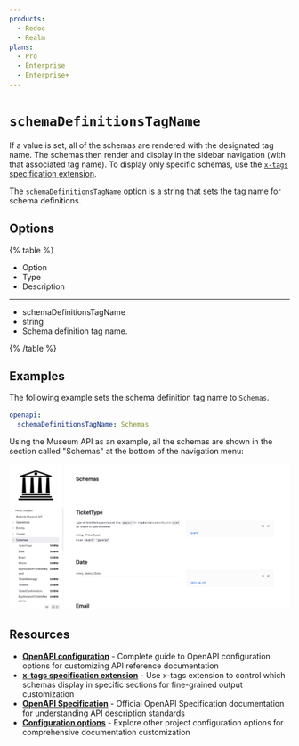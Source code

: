 ```yaml
---
products:
  - Redoc
  - Realm
plans:
  - Pro
  - Enterprise
  - Enterprise+
---
```

# `schemaDefinitionsTagName`

If a value is set, all of the schemas are rendered with the designated tag name.
The schemas then render and display in the sidebar navigation (with that associated tag name).
To display only specific schemas, use the [`x-tags` specification extension](https://redocly.com/docs/api-reference-docs/specification-extensions/x-tags/).

The `schemaDefinitionsTagName` option is a string that sets the tag name for schema definitions.

## Options

{% table %}

* Option
* Type
* Description

---

* schemaDefinitionsTagName
* string
* Schema definition tag name.

{% /table %}

## Examples

The following example sets the schema definition tag name to `Schemas`.

```yaml {% title="redocly.yaml" %}
openapi:
  schemaDefinitionsTagName: Schemas
```

Using the Museum API as an example, all the schemas are shown in the section called "Schemas" at the bottom of the navigation menu:

![schemaDefinitionsTagName](../images/schema-definitions-tag-name.png)

## Resources

- **[OpenAPI configuration](./index.md)** - Complete guide to OpenAPI configuration options for customizing API reference documentation
- **[x-tags specification extension](../../content/api-docs/openapi-extensions/x-tags.md)** - Use x-tags extension to control which schemas display in specific sections for fine-grained output customization
- **[OpenAPI Specification](https://spec.openapis.org/oas/latest.html)** - Official OpenAPI Specification documentation for understanding API description standards
- **[Configuration options](../index.md)** - Explore other project configuration options for comprehensive documentation customization
